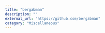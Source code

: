 ```yaml
---
title: "bergabman"
description: ""
external_url: "https://github.com/bergabman"
category: "Miscellaneous"
---
```

